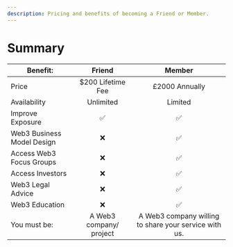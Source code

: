 ```yaml
---
description: Pricing and benefits of becoming a Friend or Member.
---
```


# Summary

| Benefit:                   |         Friend          |                         Member                        |
| -------------------------- | :---------------------: | :---------------------------------------------------: |
| Price                      |    $200 Lifetime Fee    |                     £2000 Annually                    |
| Availability               |        Unlimited        |                        Limited                        |
| Improve Exposure           |            ✅            |                           ✅                           |
| Web3 Business Model Design |            ❌            |                           ✅                           |
| Access Web3 Focus Groups   |            ❌            |                           ✅                           |
| Access Investors           |            ❌            |                           ✅                           |
| Web3 Legal Advice          |            ❌            |                           ✅                           |
| Web3 Education             |            ❌            |                           ✅                           |
| You must be:               | A Web3 company/ project | A Web3 company willing to share your service with us. |
